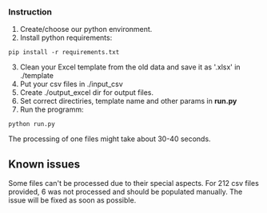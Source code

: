 ### Instruction
1. Create/choose our python environment.
2. Install python requirements:  
```shell
pip install -r requirements.txt
```
3. Clean your Excel template from the old data and save it as '.xlsx' in ./template
4. Put your csv files in ./input_csv
5. Create ./output_excel dir for output files.
6. Set correct directiries, template name and other params in **run.py**
7. Run the programm:
```shell
python run.py
```
The processing of one files might take about 30-40 seconds.

## Known issues
Some files can't be processed due to their special aspects.
For 212 csv files provided, 6 was not processed and should be populated manually.
The issue will be fixed as soon as possible.